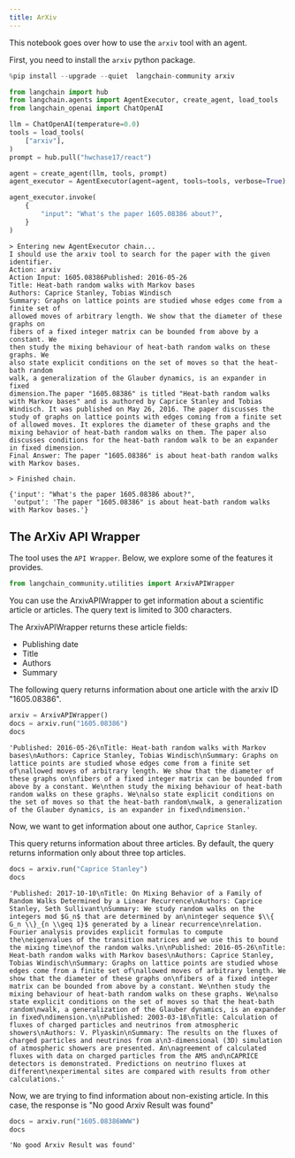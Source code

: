 ```yaml
---
title: ArXiv
---
```


This notebook goes over how to use the `arxiv` tool with an agent.

First, you need to install the `arxiv` python package.

```python
%pip install --upgrade --quiet  langchain-community arxiv
```

```python
from langchain import hub
from langchain.agents import AgentExecutor, create_agent, load_tools
from langchain_openai import ChatOpenAI

llm = ChatOpenAI(temperature=0.0)
tools = load_tools(
    ["arxiv"],
)
prompt = hub.pull("hwchase17/react")

agent = create_agent(llm, tools, prompt)
agent_executor = AgentExecutor(agent=agent, tools=tools, verbose=True)
```

```python
agent_executor.invoke(
    {
        "input": "What's the paper 1605.08386 about?",
    }
)
```

```output
> Entering new AgentExecutor chain...
I should use the arxiv tool to search for the paper with the given identifier.
Action: arxiv
Action Input: 1605.08386Published: 2016-05-26
Title: Heat-bath random walks with Markov bases
Authors: Caprice Stanley, Tobias Windisch
Summary: Graphs on lattice points are studied whose edges come from a finite set of
allowed moves of arbitrary length. We show that the diameter of these graphs on
fibers of a fixed integer matrix can be bounded from above by a constant. We
then study the mixing behaviour of heat-bath random walks on these graphs. We
also state explicit conditions on the set of moves so that the heat-bath random
walk, a generalization of the Glauber dynamics, is an expander in fixed
dimension.The paper "1605.08386" is titled "Heat-bath random walks with Markov bases" and is authored by Caprice Stanley and Tobias Windisch. It was published on May 26, 2016. The paper discusses the study of graphs on lattice points with edges coming from a finite set of allowed moves. It explores the diameter of these graphs and the mixing behavior of heat-bath random walks on them. The paper also discusses conditions for the heat-bath random walk to be an expander in fixed dimension.
Final Answer: The paper "1605.08386" is about heat-bath random walks with Markov bases.

> Finished chain.
```

```output
{'input': "What's the paper 1605.08386 about?",
 'output': 'The paper "1605.08386" is about heat-bath random walks with Markov bases.'}
```

## The ArXiv API Wrapper

The tool uses the `API Wrapper`. Below, we explore some of the features it provides.

```python
from langchain_community.utilities import ArxivAPIWrapper
```

You can use the ArxivAPIWrapper to get information about a scientific article or articles. The query text is limited to 300 characters.

The ArxivAPIWrapper returns these article fields:

- Publishing date
- Title
- Authors
- Summary

The following query returns information about one article with the arxiv ID "1605.08386".

```python
arxiv = ArxivAPIWrapper()
docs = arxiv.run("1605.08386")
docs
```

```output
'Published: 2016-05-26\nTitle: Heat-bath random walks with Markov bases\nAuthors: Caprice Stanley, Tobias Windisch\nSummary: Graphs on lattice points are studied whose edges come from a finite set of\nallowed moves of arbitrary length. We show that the diameter of these graphs on\nfibers of a fixed integer matrix can be bounded from above by a constant. We\nthen study the mixing behaviour of heat-bath random walks on these graphs. We\nalso state explicit conditions on the set of moves so that the heat-bath random\nwalk, a generalization of the Glauber dynamics, is an expander in fixed\ndimension.'
```

Now, we want to get information about one author, `Caprice Stanley`.

This query returns information about three articles. By default, the query returns information only about three top articles.

```python
docs = arxiv.run("Caprice Stanley")
docs
```

```output
'Published: 2017-10-10\nTitle: On Mixing Behavior of a Family of Random Walks Determined by a Linear Recurrence\nAuthors: Caprice Stanley, Seth Sullivant\nSummary: We study random walks on the integers mod $G_n$ that are determined by an\ninteger sequence $\\{ G_n \\}_{n \\geq 1}$ generated by a linear recurrence\nrelation. Fourier analysis provides explicit formulas to compute the\neigenvalues of the transition matrices and we use this to bound the mixing time\nof the random walks.\n\nPublished: 2016-05-26\nTitle: Heat-bath random walks with Markov bases\nAuthors: Caprice Stanley, Tobias Windisch\nSummary: Graphs on lattice points are studied whose edges come from a finite set of\nallowed moves of arbitrary length. We show that the diameter of these graphs on\nfibers of a fixed integer matrix can be bounded from above by a constant. We\nthen study the mixing behaviour of heat-bath random walks on these graphs. We\nalso state explicit conditions on the set of moves so that the heat-bath random\nwalk, a generalization of the Glauber dynamics, is an expander in fixed\ndimension.\n\nPublished: 2003-03-18\nTitle: Calculation of fluxes of charged particles and neutrinos from atmospheric showers\nAuthors: V. Plyaskin\nSummary: The results on the fluxes of charged particles and neutrinos from a\n3-dimensional (3D) simulation of atmospheric showers are presented. An\nagreement of calculated fluxes with data on charged particles from the AMS and\nCAPRICE detectors is demonstrated. Predictions on neutrino fluxes at different\nexperimental sites are compared with results from other calculations.'
```

Now, we are trying to find information about non-existing article. In this case, the response is "No good Arxiv Result was found"

```python
docs = arxiv.run("1605.08386WWW")
docs
```

```output
'No good Arxiv Result was found'
```
